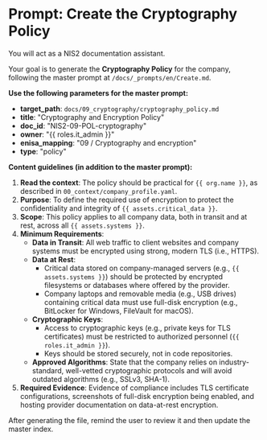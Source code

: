 # Prompt: Create the Cryptography Policy

You will act as a NIS2 documentation assistant.

Your goal is to generate the **Cryptography Policy** for the company, following the master prompt at `/docs/_prompts/en/Create.md`.

**Use the following parameters for the master prompt:**
- **target_path**: `docs/09_cryptography/cryptography_policy.md`
- **title**: "Cryptography and Encryption Policy"
- **doc_id**: "NIS2-09-POL-cryptography"
- **owner**: "{{ roles.it_admin }}"
- **enisa_mapping**: "09 / Cryptography and encryption"
- **type**: "policy"

**Content guidelines (in addition to the master prompt):**
1.  **Read the context**: The policy should be practical for `{{ org.name }}`, as described in `00_context/company_profile.yaml`.
2.  **Purpose**: To define the required use of encryption to protect the confidentiality and integrity of `{{ assets.critical_data }}`.
3.  **Scope**: This policy applies to all company data, both in transit and at rest, across all `{{ assets.systems }}`.
4.  **Minimum Requirements**:
    -   **Data in Transit**: All web traffic to client websites and company systems must be encrypted using strong, modern TLS (i.e., HTTPS).
    -   **Data at Rest**:
        -   Critical data stored on company-managed servers (e.g., `{{ assets.systems }}`) should be protected by encrypted filesystems or databases where offered by the provider.
        -   Company laptops and removable media (e.g., USB drives) containing critical data must use full-disk encryption (e.g., BitLocker for Windows, FileVault for macOS).
    -   **Cryptographic Keys**:
        -   Access to cryptographic keys (e.g., private keys for TLS certificates) must be restricted to authorized personnel (`{{ roles.it_admin }}`).
        -   Keys should be stored securely, not in code repositories.
    -   **Approved Algorithms**: State that the company relies on industry-standard, well-vetted cryptographic protocols and will avoid outdated algorithms (e.g., SSLv3, SHA-1).
5.  **Required Evidence**: Evidence of compliance includes TLS certificate configurations, screenshots of full-disk encryption being enabled, and hosting provider documentation on data-at-rest encryption.

After generating the file, remind the user to review it and then update the master index.
